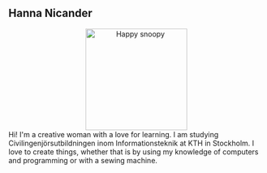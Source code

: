 ## Hanna Nicander
<div align="center"> <img src="https://static.wixstatic.com/media/449abe_7b15686b2118476da4a733a7861dd772~mv2.jpg/v1/fill/w_499,h_499,al_c,q_80,usm_0.66_1.00_0.01,enc_avif,quality_auto/sn-color.jpg" alt="Happy snoopy" width="200" heigth="200"/>
</div>
Hi! I'm a creative woman with a love for learning. I am studying Civilingenjörsutbildningen inom Informationsteknik at KTH in Stockholm. I love to create things, whether that is by using my knowledge of computers and programming or with a sewing machine.
<!--
**nicanderhanna/nicanderhanna** is a ✨ _special_ ✨ repository because its `README.md` (this file) appears on your GitHub profile.

Here are some ideas to get you started:

- 🔭 I’m currently working on ...
- 🌱 I’m currently learning ...
- 👯 I’m looking to collaborate on ...
- 🤔 I’m looking for help with ...
- 💬 Ask me about ...
- 📫 How to reach me: ...
- 😄 Pronouns: ...
- ⚡ Fun fact: ...
-->
